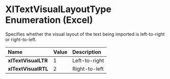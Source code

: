 
# XlTextVisualLayoutType Enumeration (Excel)

Specifies whether the visual layout of the text being imported is left-to-right or right-to-left.



|**Name**|**Value**|**Description**|
|:-----|:-----|:-----|
|**xlTextVisualLTR**|1|Left-to-right|
|**xlTextVisualRTL**|2|Right-to-left|
